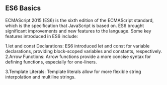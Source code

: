 ES6 Basics
-----------
ECMAScript 2015 (ES6) is the sixth edition of the ECMAScript standard, which is the specification that JavaScript is based on. ES6 brought significant improvements and new features to the language. Some key features introduced in ES6 include:

1.let and const Declarations: ES6 introduced let and const for variable declarations, providing block-scoped variables and constants, respectively.
2.Arrow Functions: Arrow functions provide a more concise syntax for defining functions, especially for one-liners.

3.Template Literals: Template literals allow for more flexible string interpolation and multiline strings.
